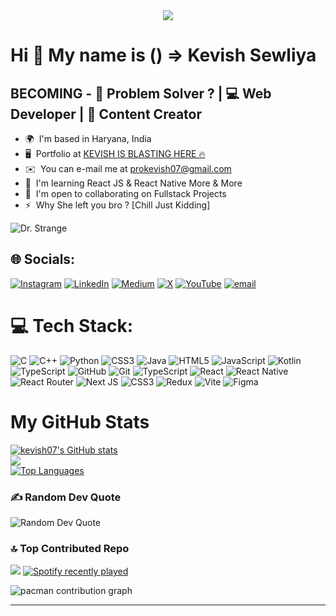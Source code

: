 <div align="center">
  <img src="https://profile-counter.glitch.me/kevish07/count.svg?"  />
</div>

###

Hi 👋
My name is () => Kevish Sewliya
============================================================================================================================================

BECOMING - 🧩 Problem Solver ? | 💻 Web Developer | 📱 Content Creator
----------------------------------------------------------------------

* 🌍  I'm based in Haryana, India
* 🖥️  Portfolio at [KEVISH IS BLASTING HERE 🔥](https://kevish07.github.io/Portfolio/)
* ✉️  You can e-mail me at [prokevish07@gmail.com](mailto:prokevish07@gmail.com)
* 🧠  I'm learning React JS & React Native More & More
* 🤝  I'm open to collaborating on Fullstack Projects
* ⚡  Why She left you bro ? [Chill Just Kidding]


![Dr. Strange](https://media1.tenor.com/m/1P7ZJ_sKwkcAAAAd/dr-strange-doctor-strange.gif)


## 🌐 Socials:
[![Instagram](https://img.shields.io/badge/Instagram-%23E4405F.svg?logo=Instagram&logoColor=white)](https://instagram.com/kevish_is_learning) [![LinkedIn](https://img.shields.io/badge/LinkedIn-%230077B5.svg?logo=linkedin&logoColor=white)](https://linkedin.com/in/kevish-sewliya) [![Medium](https://img.shields.io/badge/Medium-12100E?logo=medium&logoColor=white)](https://medium.com/@kevish07) [![X](https://img.shields.io/badge/X-black.svg?logo=X&logoColor=white)](https://x.com/kevish_on_x) [![YouTube](https://img.shields.io/badge/YouTube-%23FF0000.svg?logo=YouTube&logoColor=white)](https://youtube.com/@KEVISH07) [![email](https://img.shields.io/badge/Email-D14836?logo=gmail&logoColor=white)](mailto:prokevish07@gmail.com) 




# 💻 Tech Stack:
![C](https://img.shields.io/badge/c-%2300599C.svg?style=for-the-badge&logo=c&logoColor=white) ![C++](https://img.shields.io/badge/c++-%2300599C.svg?style=for-the-badge&logo=c%2B%2B&logoColor=white) ![Python](https://img.shields.io/badge/python-3670A0?style=for-the-badge&logo=python&logoColor=ffdd54) ![CSS3](https://img.shields.io/badge/css3-%231572B6.svg?style=for-the-badge&logo=css3&logoColor=white) ![Java](https://img.shields.io/badge/java-%23ED8B00.svg?style=for-the-badge&logo=openjdk&logoColor=white) ![HTML5](https://img.shields.io/badge/html5-%23E34F26.svg?style=for-the-badge&logo=html5&logoColor=white) ![JavaScript](https://img.shields.io/badge/javascript-%23323330.svg?style=for-the-badge&logo=javascript&logoColor=%23F7DF1E) ![Kotlin](https://img.shields.io/badge/kotlin-%237F52FF.svg?style=for-the-badge&logo=kotlin&logoColor=white) ![TypeScript](https://img.shields.io/badge/typescript-%23007ACC.svg?style=for-the-badge&logo=typescript&logoColor=white) ![GitHub](https://img.shields.io/badge/github-%23121011.svg?style=for-the-badge&logo=github&logoColor=white) ![Git](https://img.shields.io/badge/git-%23F05033.svg?style=for-the-badge&logo=git&logoColor=white) ![TypeScript](https://img.shields.io/badge/typescript-%23007ACC.svg?style=for-the-badge&logo=typescript&logoColor=white) ![React](https://img.shields.io/badge/react-%2320232a.svg?style=for-the-badge&logo=react&logoColor=%2361DAFB) ![React Native](https://img.shields.io/badge/react_native-%2320232a.svg?style=for-the-badge&logo=react&logoColor=%2361DAFB) ![React Router](https://img.shields.io/badge/React_Router-CA4245?style=for-the-badge&logo=react-router&logoColor=white) ![Next JS](https://img.shields.io/badge/Next-black?style=for-the-badge&logo=next.js&logoColor=white) ![CSS3](https://img.shields.io/badge/css3-%231572B6.svg?style=for-the-badge&logo=css3&logoColor=white) ![Redux](https://img.shields.io/badge/redux-%23593d88.svg?style=for-the-badge&logo=redux&logoColor=white) ![Vite](https://img.shields.io/badge/vite-%23646CFF.svg?style=for-the-badge&logo=vite&logoColor=white) ![Figma](https://img.shields.io/badge/figma-%23F24E1E.svg?style=for-the-badge&logo=figma&logoColor=white)


# My GitHub Stats
<div>
  <div>
      <a href="http://www.github.com/kevish07">
        <img src="https://github-readme-stats.vercel.app/api?username=kevish07&show_icons=true&hide=&count_private=true&title_color=0891b2&text_color=ffffff&icon_color=0891b2&bg_color=00000000&hide_border=true&show_icons=true" alt="kevish07's GitHub stats" />
      </a>
      <div>
      <a href="http://www.github.com/kevish07">
        <img src="https://github-readme-streak-stats.herokuapp.com/?user=kevish07&stroke=ffffff&background=00000000&ring=0891b2&fire=0891b2&currStreakNum=ffffff&currStreakLabel=0891b2&sideNums=ffffff&sideLabels=ffffff&dates=ffffff&hide_border=true" />
      </a>
        </div>
      <div>
      <a href="https://github.com/kevish07">
        <img src="https://github-readme-stats.vercel.app/api/top-langs/?username=kevish07&langs_count=10&title_color=0891b2&text_color=ffffff&icon_color=0891b2&bg_color=00000000&hide_border=true&locale=en&custom_title=Top%20%Languages" alt="Top Languages" />
      </a>
      </div>
      <h3>✍️ Random Dev Quote</h3>
      <img src="https://quotes-github-readme.vercel.app/api?type=vertical&theme=gruvbox" alt="Random Dev Quote">
      </div>


### 🔝 Top Contributed Repo
![](https://github-contributor-stats.vercel.app/api?username=kevish07&limit=5&theme=highcontrast&combine_all_yearly_contributions=true)
  <a href="https://open.spotify.com/user/31rmildqwrboa6ivzd5mvewbbvfe">
    <img src="https://spotify-recently-played-readme.vercel.app/api?user=31rmildqwrboa6ivzd5mvewbbvfe&count=5&unique=false" alt="Spotify recently played"  />
  </a>
</div>
<picture>
  <source media="(prefers-color-scheme: dark)" srcset="https://raw.githubusercontent.com/kevish07/kevish07/output/pacman-contribution-graph-dark.svg">
  <source media="(prefers-color-scheme: light)" srcset="https://raw.githubusercontent.com/kevish07/kevish07/output/pacman-contribution-graph.svg">
  <img alt="pacman contribution graph" src="https://raw.githubusercontent.com/kevish07/kevish07/output/pacman-contribution-graph.svg">
</picture

###
---

